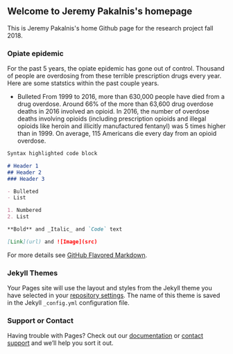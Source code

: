 ## Welcome to Jeremy Pakalnis's homepage

This is Jeremy Pakalnis's home Github page for the research project fall 2018.

### Opiate epidemic

For the past 5 years, the opiate epidemic has gone out of control. Thousand of people are overdosing from these terrible prescription drugs every year. Here are some statstics within the past couple years.

- Bulleted
From 1999 to 2016, more than 630,000 people have died from a drug overdose.
Around 66% of the more than 63,600 drug overdose deaths in 2016 involved an opioid.
In 2016, the number of overdose deaths involving opioids (including prescription opioids and illegal opioids like heroin and illicitly manufactured fentanyl) was 5 times higher than in 1999.
On average, 115 Americans die every day from an opioid overdose.

```markdown
Syntax highlighted code block

# Header 1
## Header 2
### Header 3

- Bulleted
- List

1. Numbered
2. List

**Bold** and _Italic_ and `Code` text

[Link](url) and ![Image](src)
```

For more details see [GitHub Flavored Markdown](https://guides.github.com/features/mastering-markdown/).

### Jekyll Themes

Your Pages site will use the layout and styles from the Jekyll theme you have selected in your [repository settings](https://github.com/PakalnisJeremy/pakalnis.github.io/settings). The name of this theme is saved in the Jekyll `_config.yml` configuration file.

### Support or Contact

Having trouble with Pages? Check out our [documentation](https://help.github.com/categories/github-pages-basics/) or [contact support](https://github.com/contact) and we’ll help you sort it out.
